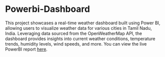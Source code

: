 # Powerbi-Dashboard
This project showcases a real-time weather dashboard built using Power BI, allowing users to visualize weather data for various cities in Tamil Nadu, India. Leveraging data sourced from the OpenWeatherMap API, the dashboard provides insights into current weather conditions, temperature trends, humidity levels, wind speeds, and more.
 You can view the live PowerBI report [here](https://app.powerbi.com/groups/me/reports/26972120-b9f7-402a-86f3-a117a5bad7e5/ReportSection?experience=power-bi).

